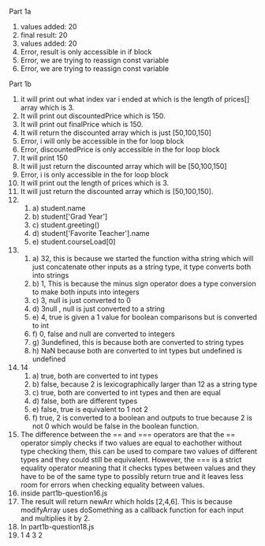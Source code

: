 Part 1a

1. values added: 20
2. final result: 20
3. values added: 20
4. Error, result is only accessible in if block
5. Error, we are trying to reassign const variable
6. Error, we are trying to reassign const variable

Part 1b

1. it will print out what index var i ended at which is the length of prices[] array which is 3.
2. It will print out discountedPrice which is 150.
3. It will print out finalPrice which is 150.
4. It will return the discounted array which is just [50,100,150]
5. Error, i will only be accessible in the for loop block
6. Error, discountedPrice is only accessible in the for loop block
7. It will print 150
8. It will just return the discounted array which will be [50,100,150]
9. Error, i is only accessible in the for loop block
10. It will print out the length of prices which is 3.
11. It will just return the discounted array which is [50,100,150].
12. 
    1.  a) student.name
    2.  b) student['Grad Year']
    3.  c) student.greeting()
    4.  d) student['Favorite Teacher'].name
    5.  e) student.courseLoad[0]
13. 
    1.  a) 32, this is because we started the function witha  string which will just concatenate other inputs as a string type, it type converts both into strings
    2.  b) 1, This is because the minus sign operator does a type conversion to make both inputs into integers
    3.  c) 3, null is just converted to 0
    4.  d) 3null , null is just converted to a string
    5.  e) 4, true is given a 1 value for boolean comparisons but is converted to int
    6.  f) 0, false and null are converted to integers
    7.  g) 3undefined, this is because both are converted to string types
    8.  h) NaN because both are converted to int types but undefined is undefined
14. 14
    1.  a) true, both are converted to int types
    2.  b) false, because 2 is lexicographically larger than 12 as a string type
    3.  c) true, both are converted to int types and then are equal
    4.  d) false, both are different types
    5.  e) false, true is equivalent to 1 not 2
    6.  f) true, 2 is converted to a boolean and outputs to true because 2 is not 0 which would be false in the boolean function.
15. The difference between the == and === operators are that the == operator simply checks if two values are equal to eachother without type checking them, this can be used to compare two values of different types and they could still be equivalent. However, the === is a strict equality operator meaning that it checks types between values and they have to be of the same type to possibly return true and it leaves less room for errors when checking equality between values.
16. inside part1b-question16.js
17. The result will return newArr which holds [2,4,6]. This is because modifyArray uses doSomething as a callback function for each input and multiplies it by 2.
18. In part1b-question18.js
19. 1 4 3 2
